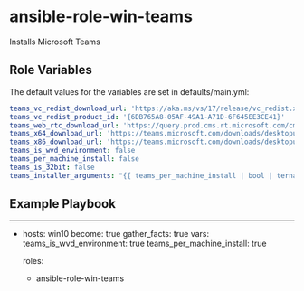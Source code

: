 ansible-role-win-teams
=========

Installs Microsoft Teams


Role Variables
--------------

The default values for the variables are set in defaults/main.yml:

```yaml
teams_vc_redist_download_url: 'https://aka.ms/vs/17/release/vc_redist.x64.exe'
teams_vc_redist_product_id: '{6DB765A8-05AF-49A1-A71D-6F645EE3CE41}'
teams_web_rtc_download_url: 'https://query.prod.cms.rt.microsoft.com/cms/api/am/binary/RWQ1UW'
teams_x64_download_url: 'https://teams.microsoft.com/downloads/desktopurl?env=production&plat=windows&arch=x64&managedInstaller=true&download=true'
teams_x86_download_url: 'https://teams.microsoft.com/downloads/desktopurl?env=production&plat=windows&managedInstaller=true&download=true'
teams_is_wvd_environment: false
teams_per_machine_install: false
teams_is_32bit: false
teams_installer_arguments: "{{ teams_per_machine_install | bool | ternary('ALLUSER=1 ALLUSERS=1', 'ALLUSERS=1') }}"
```

Example Playbook
----------------
---
- hosts: win10
  become: true
  gather_facts: true
  vars:
    teams_is_wvd_environment: true
    teams_per_machine_install: true

  roles:
    - ansible-role-win-teams
```yaml
